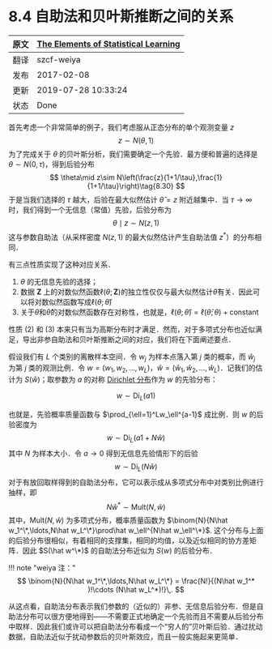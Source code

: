 # 8.4 自助法和贝叶斯推断之间的关系

| 原文   | [The Elements of Statistical Learning](https://web.stanford.edu/~hastie/ElemStatLearn/printings/ESLII_print12.pdf) |
| ---- | ---------------------------------------- |
| 翻译   | szcf-weiya                               |
| 发布 | 2017-02-08 |
| 更新 | 2019-07-28 10:33:24|
| 状态 | Done|

首先考虑一个非常简单的例子，我们考虑服从正态分布的单个观测变量 $z$
$$
z\sim N(\theta,1)\tag{8.29}
$$
为了完成关于 $\theta$ 的贝叶斯分析，我们需要确定一个先验．最方便和普遍的选择是 $\theta\sim N(0, \tau)$，得到后验分布
$$
\theta\mid z\sim N\left(\frac{z}{1+1/\tau},\frac{1}{1+1/\tau}\right)\tag{8.30}
$$
于是当我们选择的 $\tau$ 越大，后验在最大似然估计 $\hat\theta=z$ 附近越集中．当 $\tau\rightarrow\infty$ 时，我们得到一个无信息（常值）先验，后验分布为
$$
\theta\mid z\sim N(z,1)\tag{8.31}
$$
这与参数自助法（从采样密度 $N(z,1)$ 的最大似然估计产生自助法值 $z^*$）的分布相同．

有三点性质实现了这种对应关系．

1. $\theta$ 的无信息先验的选择；
2. 数据 $\mathbf Z$ 上的对数似然函数$\ell(\theta;\mathbf Z)$的独立性仅仅与最大似然估计$\hat\theta$有关．因此可以将对数似然函数写成$\ell(\theta;\hat\theta)$
3. 关于$\theta$和$\hat\theta$的对数似然函数存在对称性，也就是，$\ell(\theta;\hat\theta)=\ell(\hat\theta;\theta)+\text{constant}$

性质 (2) 和 (3) 本来只有当为高斯分布时才满足．然而，对于多项式分布也近似满足，导出非参自助法和贝叶斯推断之间的对应，我们将在下面阐述要点．

假设我们有 $L$ 个类别的离散样本空间．令 $w_j$ 为样本点落入第 $j$ 类的概率，而 $\hat w_j$ 为第 $j$ 类的观测比例．令 $w=(w_1,w_2,\ldots,w_L)$，$\hat w=(\hat w_1,\hat w_2,\ldots, \hat w_L)$．记我们的估计为 $S(\hat w)$；取参数为 $a$ 的对称 [Dirichlet 分布](https://en.wikipedia.org/wiki/Dirichlet_distribution)作为 $w$ 的先验分布：

$$
w\sim \mathrm{Di}_L(a1)\tag{8.32}
$$

也就是，先验概率质量函数与 $\prod_{\ell=1}^Lw_\ell^{a-1}$ 成比例．则 $w$ 的后验密度为
$$
w\sim \mathrm{Di}_L(a1+N\hat w)\tag{8.33}
$$
其中 $N$ 为样本大小．令 $a\rightarrow 0$ 得到无信息先验情形下的后验
$$
w\sim \mathrm{Di}_L(N\hat w)\tag{8.34}
$$
对于有放回取样得到的自助法分布，它可以表示成从多项式分布中对类别比例进行抽样，即
$$
N\hat w^*\sim \mathrm{Mult}(N,\hat w)\tag{8.35}
$$
其中，$\mathrm {Mult}(N,\hat w)$ 为多项式分布，概率质量函数为 $\binom{N}{N\hat w_1^\*,\ldots,N\hat w_L^\*}\prod\hat w_\ell^{N\hat w_\ell^\*}$. 这个分布与上面的后验分布很相似，有着相同的支撑集，相同的均值，以及近似相同的协方差矩阵．因此 $S(\hat w^\*)$ 的自助法分布近似为 $S(w)$ 的后验分布．

!!! note "weiya 注："
    $$
    \binom{N}{N\hat w_1^\*,\ldots,N\hat w_L^\*} = \frac{N!}{(N\hat w_1^* )!\cdots (N\hat w_L^*)!}\,.
    $$

从这点看，自助法分布表示我们参数的（近似的）非参、无信息后验分布．但是自助法分布可以很方便地得到——不需要正式地确定一个先验而且不需要从后验分布中取样．因此我们或许可以把自助法分布看成一个“穷人的”贝叶斯后验．通过扰动数据，自助法近似于扰动参数后的贝叶斯效应，而且一般实施起来更简单．